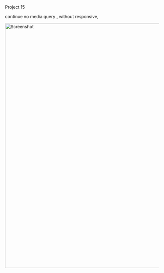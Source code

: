 Project 15

continue no media query , without responsive, 

<img src="https://i2.paste.pics/20b52fe20978fe8145ad05b269053304.png" width="1833" height="800" alt="Screenshot">
